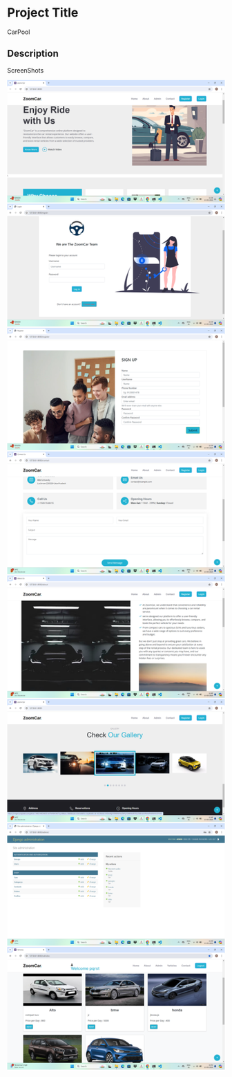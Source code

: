 # Project Title

CarPool

## Description



ScreenShots

![Home Page](<screenshots/Screenshot 2024-05-13 113852.png>) 
![Login Page](<screenshots/Screenshot 2024-05-13 113907.png>)
![Signup Page](<screenshots/Screenshot 2024-05-13 113924.png>) 
![Contact](<screenshots/Screenshot 2024-05-13 113955.png>) 
![about Us](<screenshots/Screenshot 2024-05-13 114010.png>) 
![Gallary](<screenshots/Screenshot 2024-05-13 114031.png>) 
![Admin Dashboard](<screenshots/Screenshot 2024-05-13 114054.png>) 
![Renting Page](<screenshots/Screenshot 2024-05-13 114132.png>)
